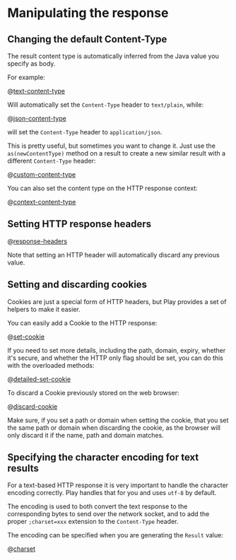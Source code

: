 <!--- Copyright (C) 2009-2015 Typesafe Inc. <http://www.typesafe.com> -->
# Manipulating the response

## Changing the default Content-Type

The result content type is automatically inferred from the Java value you specify as body.

For example:

@[text-content-type](code/javaguide/http/JavaResponse.java)

Will automatically set the `Content-Type` header to `text/plain`, while:

@[json-content-type](code/javaguide/http/JavaResponse.java)

will set the `Content-Type` header to `application/json`.

This is pretty useful, but sometimes you want to change it. Just use the `as(newContentType)` method on a result to create a new similar result with a different `Content-Type` header:

@[custom-content-type](code/javaguide/http/JavaResponse.java)

You can also set the content type on the HTTP response context:

@[context-content-type](code/javaguide/http/JavaResponse.java)

## Setting HTTP response headers

@[response-headers](code/javaguide/http/JavaResponse.java)

Note that setting an HTTP header will automatically discard any previous value.

## Setting and discarding cookies

Cookies are just a special form of HTTP headers, but Play provides a set of helpers to make it easier.

You can easily add a Cookie to the HTTP response:

@[set-cookie](code/javaguide/http/JavaResponse.java)

If you need to set more details, including the path, domain, expiry, whether it's secure, and whether the HTTP only flag should be set, you can do this with the overloaded methods:

@[detailed-set-cookie](code/javaguide/http/JavaResponse.java)

To discard a Cookie previously stored on the web browser:

@[discard-cookie](code/javaguide/http/JavaResponse.java)

Make sure, if you set a path or domain when setting the cookie, that you set the same path or domain when discarding the cookie, as the browser will only discard it if the name, path and domain matches.

## Specifying the character encoding for text results

For a text-based HTTP response it is very important to handle the character encoding correctly. Play handles that for you and uses `utf-8` by default.

The encoding is used to both convert the text response to the corresponding bytes to send over the network socket, and to add the proper `;charset=xxx` extension to the `Content-Type` header.

The encoding can be specified when you are generating the `Result` value:

@[charset](code/javaguide/http/JavaResponse.java)

